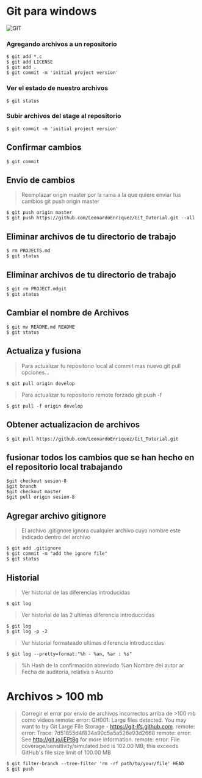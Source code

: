 #  Git para **windows**

![GIT](https://git-scm.com/images/logo@2x.png)

### Agregando archivos a un repositorio
```
$ git add *.c
$ git add LICENSE
$ git add .
$ git commit -m 'initial project version'
```

### Ver el estado de nuestro archivos
```
$ git status
```

### Subir archivos del stage al repositorio
```
$ git commit -m 'initial project version'
```

## Confirmar cambios
```
$ git commit
```

## Envio de cambios 
> Reemplazar origin master por la rama a la que quiere enviar tus cambios
> git push origin master
```
$ git push origin master
$ git push https://github.com/LeonardoEnriquez/Git_Tutorial.git --all
```

## Eliminar archivos de tu directorio de trabajo
```
$ rm PROJECTS.md
$ git status
```

## Eliminar archivos de tu directorio de trabajo
```
$ git rm PROJECT.mdgit
$ git status
```

## Cambiar el nombre de Archivos
```
$ git mv README.md README
$ git status
```

## Actualiza y fusiona
> Para actualizar tu repositorio local al commit mas nuevo 
> git pull opciones...
```
$ git pull origin develop
```
> Para actualizar tu repositorio remote forzado
> git push -f <remote> <branch>
```
$ git pull -f origin develop
```

## Obtener actualizacion de archivos
```
$ git pull https://github.com/LeonardoEnriquez/Git_Tutorial.git
```

## fusionar todos los cambios que se han hecho en el repositorio local trabajando
```
$git checkout sesion-8
$git branch
$git checkout master
$git pull origin sesion-8
```

## Agregar archivo gitignore
> El archivo .gitignore ignora cualquier archivo cuyo nombre este indicado dentro del archivo
```
$ git add .gitignore
$ git commit -m "add the ignore file"
$ git status
```

## Historial

> Ver historial de las diferencias introducidas
```
$ git log
```

> Ver historial de las 2 ultimas diferencia introduccidas
```
$ git log
$ git log -p -2
```
> Ver historial formateado ultimas diferencia introduccidas
```
$ git log --pretty=format:"%h - %an, %ar : %s"
```
> %h Hash de la confirmación abreviado
> %an Nombre del autor
> ar Fecha de auditoria, relativa
> s Asunto

# Archivos > 100 mb
> Corregir el error por envio de archivos incorrectos arriba de >100 mb como videos
> remote: error: GH001: Large files detected. You may want to try Git Large File Storage - https://git-lfs.github.com.
> remote: error: Trace: 7d51855d4f834a90c5a5a526e93d2668
> remote: error: See http://git.io/iEPt8g for more information.
> remote: error: File coverage/sensitivity/simulated.bed is 102.00 MB; this exceeds GitHub's file size limit of 100.00 MB

```
$ git filter-branch --tree-filter 'rm -rf path/to/your/file' HEAD
$ git push
```
